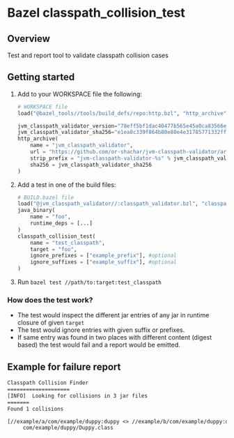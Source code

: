 # Bazel classpath_collision_test


## Overview
Test and report tool to validate classpath collision cases

## Getting started
1. Add to your WORKSPACE file the following:
    ```python
    # WORKSPACE file
    load("@bazel_tools//tools/build_defs/repo:http.bzl", "http_archive")
    
    jvm_classpath_validator_version="78eff5bf1dac40477b565e45a0ca83566ed5fd30" # update this as needed
    jvm_classpath_validator_sha256="e1ea8c339f864b80e80e4e31785771332ffadf6754a06d860d43ab9c7622b4a8" #update this as needed
    http_archive(
        name = "jvm_classpath_validator",
        url = "https://github.com/or-shachar/jvm-classpath-validator/archive/%s.tar.gz" % jvm_classpath_validator_version,
        strip_prefix = "jvm-classpath-validator-%s" % jvm_classpath_validator_version,
        sha256 = jvm_classpath_validator_sha256
    )
    ```
2. Add a test in one of the build files:
    ```python
    # BUILD.bazel file
    load("@jvm_classpath_validator//:classpath_validator.bzl", "classpath_collision_test")
    java_binary(
        name = "foo",
        runtime_deps = [...]
    )
    classpath_collision_test(
        name = "test_classpath",
        target = "foo",
        ignore_prefixes = ["example_prefix"], #optional
        ignore_suffixes = ["example_suffix"], #optional
    )
    ```
3. Run `bazel test //path/to:target:test_classpath`

### How does the test work?
* The test would inspect the different jar entries of any jar in runtime closure of given `target`
* The test would ignore entries with given suffix or prefixes. 
* If same entry was found in two places with different content (digest based) the test would fail and a report would be emitted.


## Example for failure report
```txt
Classpath Collision Finder
====================
[INFO]	Looking for collisions in 3 jar files
=======
Found 1 collisions

[//example/a/com/example/duppy:duppy <> //example/b/com/example/duppy:duppy]:
	 com/example/duppy/Duppy.class

```
